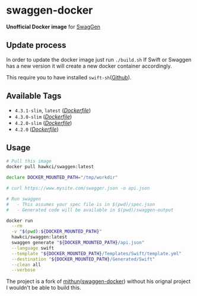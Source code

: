 # swaggen-docker

**Unofficial Docker image** for [SwagGen](https://github.com/yonaskolb/SwagGen)

## Update process

In order to update the docker image just run `./build.sh`
If Swift or Swaggen has a new version it will create a new docker container accordingly.

This require you to have installed `swift-sh`([Github](https://github.com/mxcl/swift-sh)).

## Available Tags

* `4.3.1-slim`, `latest` ([_Dockerfile_](https://github.com/mackoj/swaggen-docker/blob/4.3.1-slim/Dockerfile))
* `4.3.0-slim` ([_Dockerfile_](https://github.com/mackoj/swaggen-docker/blob/4.3.0-slim/Dockerfile))
* `4.2.0-slim` ([_Dockerfile_](https://github.com/mackoj/swaggen-docker/blob/v4.2.0/Dockerfile))
* `4.2.0` ([_Dockerfile_](https://github.com/mackoj/swaggen-docker/blob/v4.2.0/Dockerfile))

## Usage

```bash
# Pull this image
docker pull hawkci/swaggen:latest

declare DOCKER_MOUNTED_PATH="/tmp/workdir"

# curl https://www.mysite.com/swagger.json -o api.json

# Run swaggen
#   - This assumes your spec file is in $(pwd)/spec.json
#   - Generated code will be available in $(pwd)/swaggen-output

docker run                                                              \
  --rm                                                                  \
  -v "$(pwd):${DOCKER_MOUNTED_PATH}"                                    \
  hawkci/swaggen:latest                                                 \
  swaggen generate "${DOCKER_MOUNTED_PATH}/api.json"                    \
  --language swift                                                      \
  --template "${DOCKER_MOUNTED_PATH}/Templates/Swift/template.yml"      \
  --destination "${DOCKER_MOUNTED_PATH}/Generated/Swift"                \
  --clean all                                                           \
  --verbose
```

The project is a fork of [mithun](https://github.com/mithun)([swaggen-docker](https://hub.docker.com/r/mayachit/swaggen)) without his orignal project I wouldn't be able to build this.

